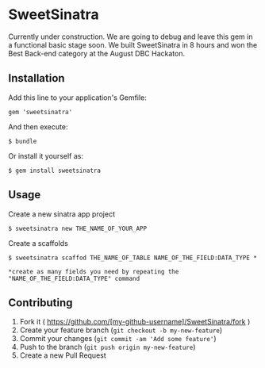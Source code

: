 # SweetSinatra

Currently under construction.
We are going to debug and leave this gem in a functional basic stage soon.
We built SweetSinatra in 8 hours and won the Best Back-end category at the August DBC Hackaton.


## Installation

Add this line to your application's Gemfile:

    gem 'sweetsinatra'

And then execute:

    $ bundle

Or install it yourself as:

    $ gem install sweetsinatra

## Usage

Create a new sinatra app project 

    $ sweetsinatra new THE_NAME_OF_YOUR_APP

Create a scaffolds

    $ sweetsinatra scaffod THE_NAME_OF_TABLE NAME_OF_THE_FIELD:DATA_TYPE *

    *create as many fields you need by repeating the "NAME_OF_THE_FIELD:DATA_TYPE" command

## Contributing

1. Fork it ( https://github.com/[my-github-username]/SweetSinatra/fork )
2. Create your feature branch (`git checkout -b my-new-feature`)
3. Commit your changes (`git commit -am 'Add some feature'`)
4. Push to the branch (`git push origin my-new-feature`)
5. Create a new Pull Request
